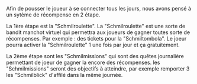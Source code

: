 Afin de pousser le joueur à se connecter tous les jours, nous avons pensé à un sytème de récompense en 2 étape.

La 1ère étape est la "Schmilroulette". La "Schmilroulette" est une sorte de bandit manchot virtuel qui permettra aux joueurs de gagner toutes sorte de récompenses. Par exemple : des tickets pour la "Schmiltombola". Le joeur pourra activer la "Schmilroulette" 1 une fois par jour et ça gratuitement.

La 2ème étape sont les "Schmilmissions" qui sont des quêtes journalière permettant de joeur de gagner la encore des récompenses. les "Schmilmissions" seront des objectifs à atteindre, par exemple remporter 3 les "Schmilblick" d'affilé dans la même journée. 
